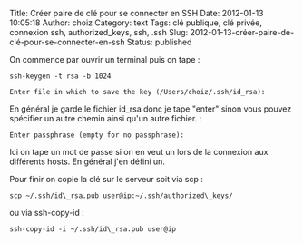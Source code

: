 Title: Créer paire de clé pour se connecter en SSH
Date: 2012-01-13 10:05:18
Author: choiz
Category: text
Tags: clé publique, clé privée, connexion ssh, authorized\_keys, ssh, .ssh
Slug: 2012-01-13-créer-paire-de-clé-pour-se-connecter-en-ssh
Status: published

On commence par ouvrir un terminal puis on tape :

    ssh-keygen -t rsa -b 1024

    Enter file in which to save the key (/Users/choiz/.ssh/id_rsa):

En général je garde le fichier id\_rsa donc je tape "enter" sinon vous
pouvez spécifier un autre chemin ainsi qu'un autre fichier. :

    Enter passphrase (empty for no passphrase):

Ici on tape un mot de passe si on en veut un lors de la connexion aux
différents hosts. En général j'en défini un.

Pour finir on copie la clé sur le serveur soit via scp :

    scp ~/.ssh/id\_rsa.pub user@ip:~/.ssh/authorized\_keys/

ou via ssh-copy-id :

    ssh-copy-id -i ~/.ssh/id\_rsa.pub user@ip
